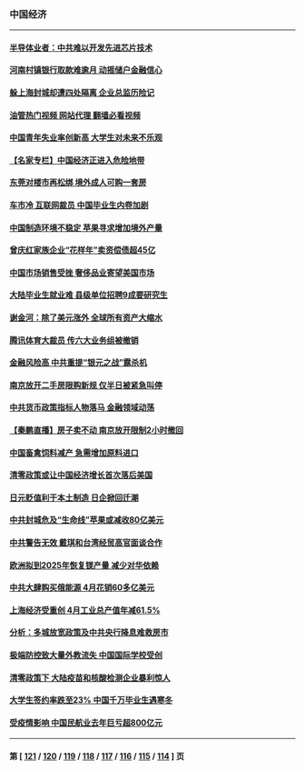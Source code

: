 ### 中国经济
---
#### [半导体业者：中共难以开发先进芯片技术](../../pages/ncid283/n13743079.md?05240045) 
#### [河南村镇银行取款难逾月 动摇储户金融信心](../../pages/ncid283/n13743006.md?05240045) 
#### [躲上海封城却遭四处隔离 企业总监历险记](../../pages/ncid283/n13742979.md?05240045) 
#### [油管热门视频 网站代理 翻墙必看视频](http://209.222.30.114:81/youtube.html?05240045)
#### [中国青年失业率创新高 大学生对未来不乐观](../../pages/ncid283/n13742969.md?05240045) 
#### [【名家专栏】中国经济正进入危险地带](../../pages/ncid283/n13742856.md?05240045) 
#### [东莞对楼市再松绑 境外成人可购一套房](../../pages/ncid283/n13742732.md?05240045) 
#### [车市冷 互联网裁员 中国毕业生内卷加剧](../../pages/ncid283/n13742607.md?05240045) 
#### [中国制造环境不稳定 苹果寻求增加境外产量](../../pages/ncid283/n13742351.md?05240045) 
#### [曾庆红家族企业“花样年”卖资偿债超45亿](../../pages/ncid283/n13742358.md?05240045) 
#### [中国市场销售受挫 奢侈品业寄望美国市场](../../pages/ncid283/n13742248.md?05240045) 
#### [大陆毕业生就业难 县级单位招聘9成要研究生](../../pages/ncid283/n13742186.md?05240045) 
#### [谢金河：除了美元涨外 全球所有资产大缩水](../../pages/ncid283/n13742038.md?05240045) 
#### [腾讯体育大裁员 传六大业务组被撤销](../../pages/ncid283/n13742080.md?05240045) 
#### [金融风险高 中共重提“银元之战”露杀机](../../pages/ncid283/n13742039.md?05240045) 
#### [南京放开二手房限购新规 仅半日被紧急叫停](../../pages/ncid283/n13741971.md?05240045) 
#### [中共货币政策指标人物落马 金融领域动荡](../../pages/ncid283/n13741950.md?05240045) 
#### [【秦鹏直播】房子卖不动 南京放开限制2小时撤回](../../pages/ncid283/n13741862.md?05240045) 
#### [中国畜禽饲料减产 急需增加原料进口](../../pages/ncid283/n13741776.md?05240045) 
#### [清零政策或让中国经济增长首次落后美国](../../pages/ncid283/n13741818.md?05240045) 
#### [日元贬值利于本土制造 日企掀回迁潮](../../pages/ncid283/n13741770.md?05240045) 
#### [中共封城危及“生命线”苹果或减收80亿美元](../../pages/ncid283/n13741762.md?05240045) 
#### [中共警告无效 戴琪和台湾经贸高官面谈合作](../../pages/ncid283/n13741718.md?05240045) 
#### [欧洲拟到2025年恢复镁产量 减少对华依赖](../../pages/ncid283/n13741694.md?05240045) 
#### [中共大肆购买俄能源 4月花销60多亿美元](../../pages/ncid283/n13741698.md?05240045) 
#### [上海经济受重创 4月工业总产值年减61.5%](../../pages/ncid283/n13741423.md?05240045) 
#### [分析：多城放宽政策及中共央行降息难救房市](../../pages/ncid283/n13741415.md?05240045) 
#### [极端防控致大量外教流失 中国国际学校受创](../../pages/ncid283/n13741383.md?05240045) 
#### [清零政策下 大陆疫苗和核酸检测企业暴利惊人](../../pages/ncid283/n13741225.md?05240045) 
#### [大学生签约率跌至23% 中国千万毕业生遇寒冬](../../pages/ncid283/n13741056.md?05240045) 
#### [受疫情影响 中国民航业去年巨亏超800亿元](../../pages/ncid283/n13741096.md?05240045) 

---
#### 第 [ [121](./121.md?05240045) / [120](./120.md?05240045) / [119](./119.md?05240045) / [118](./118.md?05240045) / [117](./117.md?05240045) / [116](./116.md?05240045) / [115](./115.md?05240045) / [114](./114.md?05240045) ] 页
